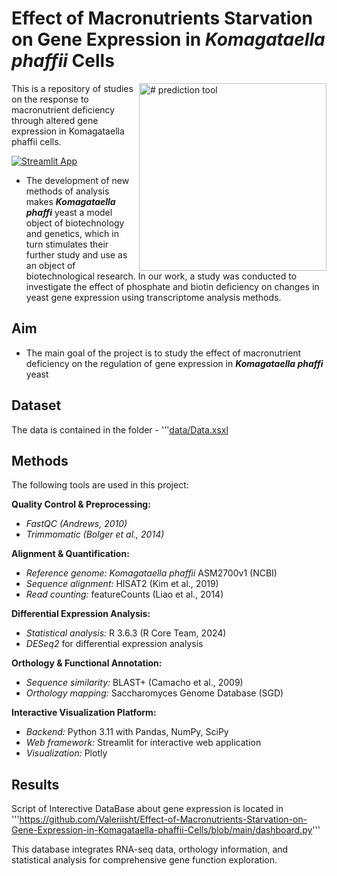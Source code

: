 # Effect of Macronutrients Starvation on Gene Expression in ***Komagataella phaffii*** Cells
<img align=right src="https://github.com/user-attachments/assets/0e29d8da-3fbd-4b6e-9d8e-94e8fc46a68e" alt="# prediction tool" width="300"/>

This is a repository of studies on the response to macronutrient deficiency through altered gene expression in Komagataella phaffii cells.

[![Streamlit App](https://static.streamlit.io/badges/streamlit_badge_black_white.svg)](https://github.com/Valeriisht/Effect-of-Macronutrients-Starvation-on-Gene-Expression-in-Komagataella-phaffii-Cells/edit/main/README.md)


- The development of new methods of analysis makes ***Komagataella phaffi*** yeast a model object of biotechnology and genetics, which in turn stimulates their further study and use as an object of biotechnological research.  In our work, a study was conducted to investigate the effect of phosphate and biotin deficiency on changes in yeast gene expression using transcriptome analysis methods.

## Aim

- The main goal of the project is to study the effect of macronutrient deficiency on the regulation of gene expression in ***Komagataella phaffi*** yeast

## Dataset

The data is contained in the folder - '''[data/Data.xsxl](https://github.com/Valeriisht/Effect-of-Macronutrients-Starvation-on-Gene-Expression-in-Komagataella-phaffii-Cells/blob/main/data/Data.xlsx)

## Methods

The following tools are used in this project: 

**Quality Control & Preprocessing:**
- *FastQC (Andrews, 2010)*
- *Trimmomatic (Bolger et al., 2014)*

**Alignment & Quantification:**
- *Reference genome:* *Komagataella phaffii* ASM2700v1 (NCBI)
- *Sequence alignment:* HISAT2 (Kim et al., 2019)
- *Read counting:* featureCounts (Liao et al., 2014)

**Differential Expression Analysis:**
- *Statistical analysis:* R 3.6.3 (R Core Team, 2024)
- *DESeq2* for differential expression analysis

**Orthology & Functional Annotation:**
- *Sequence similarity:* BLAST+ (Camacho et al., 2009)
- *Orthology mapping:* Saccharomyces Genome Database (SGD)


**Interactive Visualization Platform:**
- *Backend:* Python 3.11 with Pandas, NumPy, SciPy
- *Web framework:* Streamlit for interactive web application
- *Visualization:* Plotly 

## Results

Script of Interective DataBase about gene expression is located in '''https://github.com/Valeriisht/Effect-of-Macronutrients-Starvation-on-Gene-Expression-in-Komagataella-phaffii-Cells/blob/main/dashboard.py'''

This database integrates RNA-seq data, orthology information, and statistical analysis for comprehensive gene function exploration.

